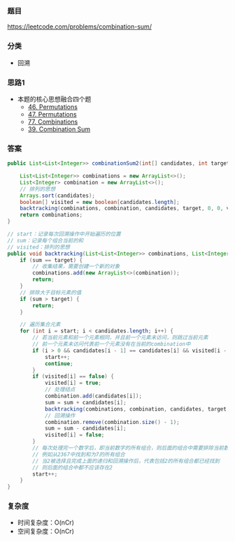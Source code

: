 ### 题目
https://leetcode.com/problems/combination-sum/

### 分类
* 回溯

### 思路1
* 本题的核心思想融合四个题
    * [46. Permutations](46.%20Permutations.md)
    * [47. Permutations](47.%20Permutations%20II.md)
    * [77. Combinations](77.%20Combinations.md)
    * [39. Combination Sum](39.%20Combination%20Sum.md)

### 答案
```java
public List<List<Integer>> combinationSum2(int[] candidates, int target) {

    List<List<Integer>> combinations = new ArrayList<>();
    List<Integer> combination = new ArrayList<>();
    // 排列的思想
    Arrays.sort(candidates);
    boolean[] visited = new boolean[candidates.length];
    backtracking(combinations, combination, candidates, target, 0, 0, visited);
    return combinations;
}

// start：记录每次回溯操作中开始遍历的位置
// sum：记录每个组合当前的和
// visited：排列的思想
public void backtracking(List<List<Integer>> combinations, List<Integer> combination, int[] candidates, int target, int start, int sum, boolean[] visited) {
    if (sum == target) {
        // 收集结果，需要创建一个新的对象
        combinations.add(new ArrayList<>(combination));
        return;
    }
    // 排除大于目标元素的值
    if (sum > target) {
        return;
    }

    // 遍历集合元素
    for (int i = start; i < candidates.length; i++) {
        // 若当前元素和前一个元素相同，并且前一个元素未访问，则跳过当前元素
        // 前一个元素未访问代表前一个元素没有在当前的combination中
        if (i > 0 && candidates[i - 1] == candidates[i] && visited[i - 1] == false) {
            start++;
            continue;
        }
        if (visited[i] == false) {
            visited[i] = true;
            // 处理结点
            combination.add(candidates[i]);
            sum = sum + candidates[i];
            backtracking(combinations, combination, candidates, target, start, sum, visited);
            // 回溯操作
            combination.remove(combination.size() - 1);
            sum = sum - candidates[i];
            visited[i] = false;
        }
        // 每次处理完一个数字后，即当前数字的所有组合，则后面的组合中需要排除当前数字
        // 例如从2367中找到和为7的所有组合
        // 当2被选择且完成上面的递归和回溯操作后，代表包括2的所有组合都已经找到
        // 则后面的组合中都不应该存在2
        start++;
    }
}
```

### 复杂度
* 时间复杂度：O(nCr)
* 空间复杂度：O(nCr)
